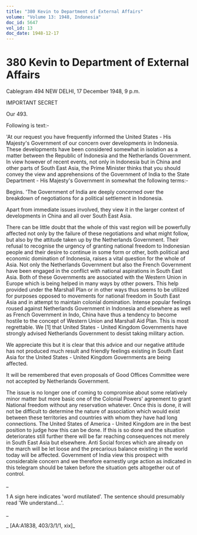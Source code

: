 ```yaml
---
title: "380 Kevin to Department of External Affairs"
volume: "Volume 13: 1948, Indonesia"
doc_id: 5647
vol_id: 13
doc_date: 1948-12-17
---
```


# 380 Kevin to Department of External Affairs

Cablegram 494 NEW DELHI, 17 December 1948, 9 p.m.

IMPORTANT SECRET

Our 493.

Following is text:-

'At our request you have frequently informed the United States - His Majesty's Government of our concern over developments in Indonesia. These developments have been considered somewhat in isolation as a matter between the Republic of Indonesia and the Netherlands Government. In view however of recent events, not only in Indonesia but in China and other parts of South East Asia, the Prime Minister thinks that you should convey the view and apprehensions of the Government of India to the State Department - His Majesty's Government in somewhat the following terms:-

Begins. 'The Government of India are deeply concerned over the breakdown of negotiations for a political settlement in Indonesia.

Apart from immediate issues involved, they view it in the larger context of developments in China and all over South East Asia.

There can be little doubt that the whole of this vast region will be powerfully affected not only by the failure of these negotiations and what might follow, but also by the attitude taken up by the Netherlands Government. Their refusal to recognise the urgency of granting national freedom to Indonesian people and their desire to continue in some form or other, both political and economic domination of Indonesia, raises a vital question for the whole of Asia. Not only the Netherlands Government but also the French Government have been engaged in the conflict with national aspirations in South East Asia. Both of these Governments are associated with the Western Union in Europe which is being helped in many ways by other powers. This help provided under the Marshall Plan or in other ways thus seems to be utilized for purposes opposed to movements for national freedom in South East Asia and in attempt to maintain colonial domination. Intense popular feelings roused against Netherlands Government in Indonesia and elsewhere as well as French Government in Indo, China have thus a tendency to become hostile to the concept of Western Union and Marshall Aid Plan. This is most regrettable. We [1] that United States - United Kingdom Governments have strongly advised Netherlands Government to desist taking military action.

We appreciate this but it is clear that this advice and our negative attitude has not produced much result and friendly feelings existing in South East Asia for the United States - United Kingdom Governments are being affected.

It will be remembered that even proposals of Good Offices Committee were not accepted by Netherlands Government.

The issue is no longer one of coming to compromise about some relatively minor matter but more basic one of the Colonial Powers' agreement to grant National freedom without any reservation whatever. Once this is done, it will not be difficult to determine the nature of association which would exist between these territories and countries with whom they have had long connections. The United States of America - United Kingdom are in the best position to judge how this can be done. If this is so done and the situation deteriorates still further there will be far reaching consequences not merely in South East Asia but elsewhere. Anti Social forces which are already on the march will be let loose and the precarious balance existing in the world today will be affected. Government of India view this prospect with considerable concern and we therefore earnestly urge action as indicated in this telegram should be taken before the situation gets altogether out of control.

_

1 A sign here indicates 'word mutilated'. The sentence should presumably read 'We understand...'.

_

_ [AA:A1838, 403/3/1/1, xix]_
